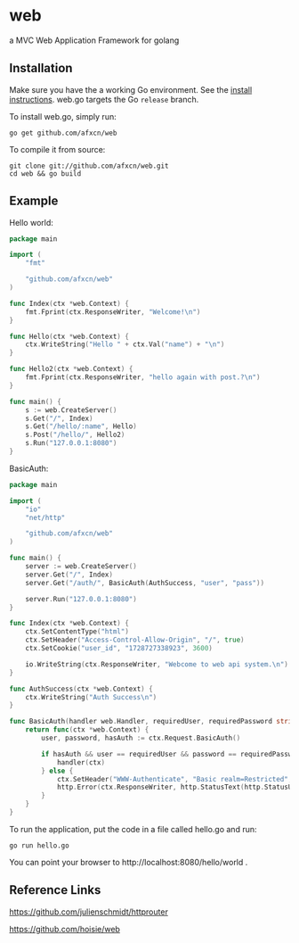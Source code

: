 # web
a MVC Web Application Framework for golang

## Installation

Make sure you have the a working Go environment. See the [install instructions](http://golang.org/doc/install.html). web.go targets the Go `release` branch.

To install web.go, simply run:

    go get github.com/afxcn/web

To compile it from source:

    git clone git://github.com/afxcn/web.git
    cd web && go build

## Example

Hello world:

```go
package main

import (
	"fmt"

	"github.com/afxcn/web"
)

func Index(ctx *web.Context) {
	fmt.Fprint(ctx.ResponseWriter, "Welcome!\n")
}

func Hello(ctx *web.Context) {
	ctx.WriteString("Hello " + ctx.Val("name") + "\n")
}

func Hello2(ctx *web.Context) {
	fmt.Fprint(ctx.ResponseWriter, "hello again with post.?\n")
}

func main() {
	s := web.CreateServer()
	s.Get("/", Index)
	s.Get("/hello/:name", Hello)
	s.Post("/hello/", Hello2)
	s.Run("127.0.0.1:8080")
}
```

BasicAuth:

```go
package main

import (
	"io"
	"net/http"

	"github.com/afxcn/web"
)

func main() {
	server := web.CreateServer()
	server.Get("/", Index)
	server.Get("/auth/", BasicAuth(AuthSuccess, "user", "pass"))

	server.Run("127.0.0.1:8080")
}

func Index(ctx *web.Context) {
	ctx.SetContentType("html")
	ctx.SetHeader("Access-Control-Allow-Origin", "/", true)
	ctx.SetCookie("user_id", "1728727338923", 3600)

	io.WriteString(ctx.ResponseWriter, "Webcome to web api system.\n")
}

func AuthSuccess(ctx *web.Context) {
	ctx.WriteString("Auth Success\n")
}

func BasicAuth(handler web.Handler, requiredUser, requiredPassword string) web.Handler {
	return func(ctx *web.Context) {
		user, password, hasAuth := ctx.Request.BasicAuth()

		if hasAuth && user == requiredUser && password == requiredPassword {
			handler(ctx)
		} else {
			ctx.SetHeader("WWW-Authenticate", "Basic realm=Restricted", true)
			http.Error(ctx.ResponseWriter, http.StatusText(http.StatusUnauthorized), http.StatusUnauthorized)
		}
	}
}
```

To run the application, put the code in a file called hello.go and run:

    go run hello.go
    
You can point your browser to http://localhost:8080/hello/world . 

## Reference Links

https://github.com/julienschmidt/httprouter

https://github.com/hoisie/web